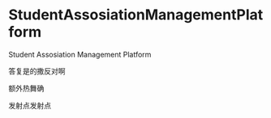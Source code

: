 # StudentAssosiationManagementPlatform
Student Assosiation Management Platform

答复是的撒反对啊

额外热舞确

发射点发射点
